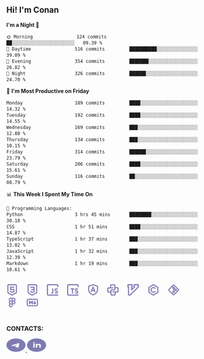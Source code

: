 ## Hi! I'm Conan

<!--START_SECTION:waka-->
**I'm a Night 🦉** 

```text
🌞 Morning                124 commits         ██░░░░░░░░░░░░░░░░░░░░░░░   09.39 % 
🌆 Daytime                516 commits         ██████████░░░░░░░░░░░░░░░   39.09 % 
🌃 Evening                354 commits         ███████░░░░░░░░░░░░░░░░░░   26.82 % 
🌙 Night                  326 commits         ██████░░░░░░░░░░░░░░░░░░░   24.70 % 
```
📅 **I'm Most Productive on Friday** 

```text
Monday                   189 commits         ████░░░░░░░░░░░░░░░░░░░░░   14.32 % 
Tuesday                  192 commits         ████░░░░░░░░░░░░░░░░░░░░░   14.55 % 
Wednesday                169 commits         ███░░░░░░░░░░░░░░░░░░░░░░   12.80 % 
Thursday                 134 commits         ███░░░░░░░░░░░░░░░░░░░░░░   10.15 % 
Friday                   314 commits         ██████░░░░░░░░░░░░░░░░░░░   23.79 % 
Saturday                 206 commits         ████░░░░░░░░░░░░░░░░░░░░░   15.61 % 
Sunday                   116 commits         ██░░░░░░░░░░░░░░░░░░░░░░░   08.79 % 
```


📊 **This Week I Spent My Time On** 

```text
💬 Programming Languages: 
Python                   3 hrs 45 mins       ████████░░░░░░░░░░░░░░░░░   30.18 % 
CSS                      1 hr 51 mins        ████░░░░░░░░░░░░░░░░░░░░░   14.87 % 
TypeScript               1 hr 37 mins        ███░░░░░░░░░░░░░░░░░░░░░░   13.02 % 
JavaScript               1 hr 32 mins        ███░░░░░░░░░░░░░░░░░░░░░░   12.39 % 
Markdown                 1 hr 19 mins        ███░░░░░░░░░░░░░░░░░░░░░░   10.61 % 
```


<!--END_SECTION:waka-->

<br>

<div align="left">
  <img src="icons/skills/html.svg" width="30" alt="html5"/>
  <img width="15"/>
  <img src="icons/skills/css.svg" width="30" alt="css"/>
  <img width="15"/>
  <img src="icons/skills/javascript.svg" width="30" alt="javascript"/>
  <img width="15"/>
  <img src="icons/skills/typescript.svg" width="30" alt="typescript"/>
  <img width="15"/>
  <img src="icons/skills/angular.svg" width="30" alt="angular"/>
  <img width="15"/>
  <img src="icons/skills/python.svg" width="30" alt="python"/>
  <img width="15"/>
  <img src="icons/skills/vim.svg" width="30" alt="vim"/>
  <img width="15"/>
  <img src="icons/skills/c.svg" width="30" alt="c"/>
  <img width="15"/>
  <img src="icons/skills/git.svg" width="30" alt="git"/>
  <img width="15"/>
  <img src="icons/skills/figma.svg" width="30" alt="figma"/>
  <img width="15"/>
  <img src="icons/skills/markdown.svg" width="30" alt="markdown"/>
</div>

<br>

### CONTACTS:

<div align="left">
  <a href="https://t.me/gkkconan">
    <img src="icons/contacts/telegram.svg" width="50" height="35" alt="telegram"/>
  </a>
  <a href="https://www.linkedin.com/in/gkkconan">
    <img src="icons/contacts/linkedin.svg" width="50" height="35" alt="linkedin"/>
  </a>
</div>
